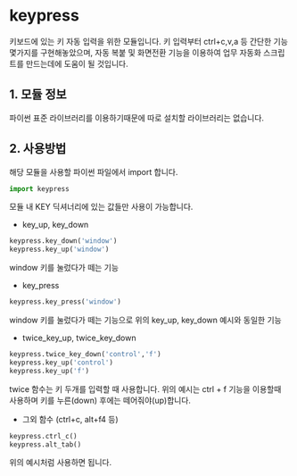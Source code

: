# keypress
키보드에 있는 키 자동 입력을 위한 모듈입니다. 키 입력부터 ctrl+c,v,a 등 간단한 기능 몇가지를 구현해놓았으며, 자동 복붙 및 화면전환 기능을 이용하여 업무 자동화 스크립트를 만드는데에 도움이 될 것입니다.

## 1. 모듈 정보
파이썬 표준 라이브러리를 이용하기때문에 따로 설치할 라이브러리는 없습니다.

## 2. 사용방법
해당 모듈을 사용할 파이썬 파일에서 import 합니다. 

```py
import keypress
```

모듈 내 KEY 딕셔너리에 있는 값들만 사용이 가능합니다.

* key_up, key_down
```py
keypress.key_down('window')
keypress.key_up('window')
```
window 키를 눌렀다가 떼는 기능

* key_press
```py
keypress.key_press('window')
```
window 키를 눌렀다가 떼는 기능으로 위의 key_up, key_down 예시와 동일한 기능

* twice_key_up, twice_key_down
```py
keypress.twice_key_down('control','f')
keypress.key_up('control')
keypress.key_up('f')
```
twice 함수는 키 두개를 입력할 때 사용합니다.
위의 예시는 ctrl + f 기능을 이용할때 사용하며 키를 누른(down) 후에는 떼어줘야(up)합니다.

* 그외 함수 (ctrl+c, alt+f4 등)
```py
keypress.ctrl_c()
keypress.alt_tab()
```
위의 예시처럼 사용하면 됩니다.
